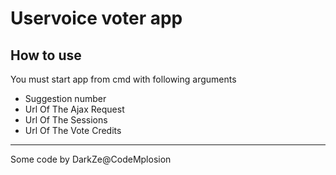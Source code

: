 ﻿Uservoice voter app
============

How to use
------------
You must start app from cmd with following arguments
 * Suggestion number
 * Url Of The Ajax Request
 * Url Of The Sessions
 * Url Of The Vote
Credits
------------
Some code by DarkZe@CodeMplosion
